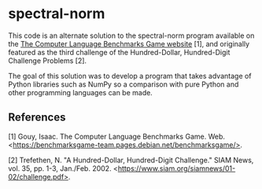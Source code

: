 # spectral-norm

This code is an alternate solution to the spectral-norm program available on the [The Computer Language Benchmarks Game website](https://benchmarksgame-team.pages.debian.net/benchmarksgame/description/spectralnorm.html#spectralnorm) [1], and originally featured as the third challenge of the Hundred-Dollar, Hundred-Digit Challenge Problems [2].

The goal of this solution was to develop a program that takes advantage of Python libraries such as NumPy so a comparison with pure Python and other programming languages can be made.

## References
[1] Gouy, Isaac. The Computer Language Benchmarks Game. Web. \<https://benchmarksgame-team.pages.debian.net/benchmarksgame/>. 

[2] Trefethen, N. "A Hundred-Dollar, Hundred-Digit Challenge." SIAM News, vol. 35, pp. 1-3, Jan./Feb. 2002. \<https://www.siam.org/siamnews/01-02/challenge.pdf>. 

